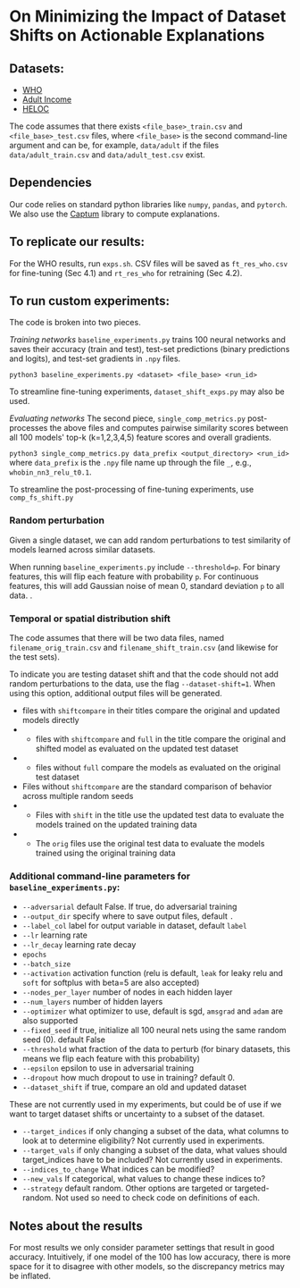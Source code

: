 # On Minimizing the Impact of Dataset Shifts on Actionable Explanations

## Datasets:
* [WHO](https://www.kaggle.com/datasets/kumarajarshi/life-expectancy-who?resource=download)
* [Adult Income](https://archive.ics.uci.edu/ml/datasets/Adult)
* [HELOC](https://community.fico.com/s/explainable-machine-learning-challenge)


The code assumes that there exists `<file_base>_train.csv` and `<file_base>_test.csv` files, where `<file_base>` is the second command-line argument and can be, for example, `data/adult` if the files `data/adult_train.csv` and `data/adult_test.csv` exist. 

## Dependencies
Our code relies on standard python libraries like `numpy`, `pandas`, and `pytorch`. We also use the [Captum](https://captum.ai/) library to compute explanations.

## To replicate our results:
For the WHO results, run `exps.sh`. CSV files will be saved as `ft_res_who.csv` for fine-tuning (Sec 4.1) and `rt_res_who` for retraining (Sec 4.2). 

## To run custom experiments:
The code is broken into two pieces. 

*Training networks* 
`baseline_experiments.py` trains 100 neural networks and saves their accuracy (train and test), test-set predictions (binary predictions and logits), and test-set gradients in `.npy` files. 

`python3 baseline_experiments.py <dataset> <file_base> <run_id>` 

To streamline fine-tuning experiments, `dataset_shift_exps.py` may also be used.

*Evaluating networks*
The second piece, `single_comp_metrics.py` post-processes the above files and computes pairwise similarity scores between all 100 models' top-k (k=1,2,3,4,5) feature scores and overall gradients.

`python3 single_comp_metrics.py data_prefix <output_directory> <run_id>` where `data_prefix` is the `.npy` file name up through the file `_`, e.g., `whobin_nn3_relu_t0.1`.

To streamline the post-processing of fine-tuning experiments, use `comp_fs_shift.py`

### Random perturbation
Given a single dataset, we can add random perturbations to test similarity of models learned across similar datasets.

When running `baseline_experiments.py` include `--threshold=p`. For binary features, this will flip each feature with probability `p`.  For continuous features, this will add Gaussian noise of mean 0, standard deviation `p` to all data. .  

### Temporal or spatial distribution shift
The code assumes that there will be two data files, named `filename_orig_train.csv` and `filename_shift_train.csv` (and likewise for the test sets). 

To indicate you are testing dataset shift and that the code should not add random perturbations to the data, use the flag `--dataset-shift=1`. When using this option, additional output files will be generated. 
* files with `shiftcompare` in their titles compare the original and updated models directly
* * files with `shiftcompare` and `full` in the title compare the original and shifted model as evaluated on the updated test dataset
* * files without `full` compare the models as evaluated on the original test dataset
* Files without `shiftcompare` are the standard comparison of behavior across multiple random seeds
* *  Files with `shift` in the title use the updated test data to evaluate the models trained on the updated training data 
* * The `orig` files use the original test data to evaluate the models trained using the original training data

### Additional command-line parameters for `baseline_experiments.py`:
* `--adversarial` default False. If true, do adversarial training
* `--output_dir` specify where to save output files, default `.`
* `--label_col` label for output variable in dataset, default `label`
* `--lr` learning rate
* `--lr_decay` learning rate decay
* `epochs` 
* `--batch_size`
* `--activation` activation function (relu is default, `leak` for leaky relu and `soft` for softplus with beta=5 are also accepted)
* `--nodes_per_layer` number of nodes in each hidden layer
* `--num_layers` number of hidden layers
* `--optimizer` what optimizer to use, default is sgd, `amsgrad` and `adam` are also supported
* `--fixed_seed` if true, initialize all 100 neural nets using the same random seed (0). default False
* `--threshold` what fraction of the data to perturb (for binary datasets, this means we flip each feature with this probability)
* `--epsilon` epsilon to use in adversarial training
* `--dropout` how much dropout to use in training? default 0.
* `--dataset_shift` if true, compare an old and updated dataset 

These are not currently used in my experiments, but could be of use if we want to target dataset shifts or uncertainty to a subset of the dataset.
* `--target_indices` if only changing a subset of the data, what columns to look at to determine eligibility? Not currently used in experiments.
* `--target_vals` if only changing a subset of the data, what values should target_indices have to be included? Not currently used in experiments.
* `--indices_to_change` What indices can be modified?
* `--new_vals` If categorical, what values to change these indices to?
* `--strategy` default random. Other options are targeted or targeted-random. Not used so need to check code on definitions of each.
 

## Notes about the results
For most results we only consider parameter settings that result in good accuracy. Intuitively, if one model of the 100 has low accuracy, there is more space for it to disagree with other models, so the discrepancy metrics may be inflated. 

